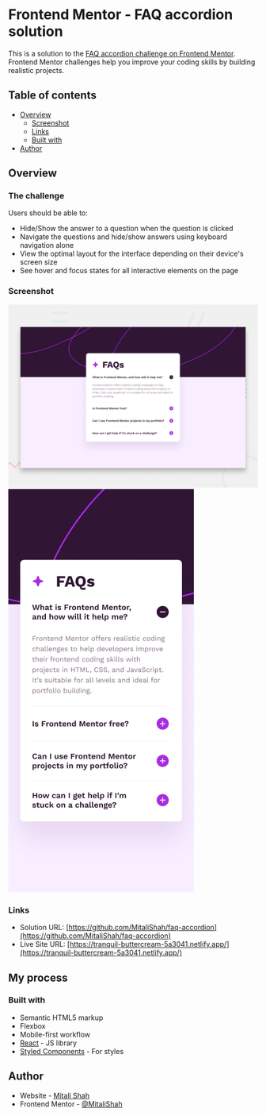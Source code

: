 # Frontend Mentor - FAQ accordion solution

This is a solution to the [FAQ accordion challenge on Frontend Mentor](https://www.frontendmentor.io/challenges/faq-accordion-wyfFdeBwBz). Frontend Mentor challenges help you improve your coding skills by building realistic projects.

## Table of contents

- [Overview](#overview)
  - [Screenshot](#screenshot)
  - [Links](#links)
  - [Built with](#built-with)
- [Author](#author)

## Overview

### The challenge

Users should be able to:

- Hide/Show the answer to a question when the question is clicked
- Navigate the questions and hide/show answers using keyboard navigation alone
- View the optimal layout for the interface depending on their device's screen size
- See hover and focus states for all interactive elements on the page

### Screenshot

![](./design/desktop-preview.jpg)
![](./design/mobile-design.jpg)

### Links

- Solution URL: [https://github.com/MitaliShah/faq-accordion](https://github.com/MitaliShah/faq-accordion)
- Live Site URL: [https://tranquil-buttercream-5a3041.netlify.app/](https://tranquil-buttercream-5a3041.netlify.app/)

## My process

### Built with

- Semantic HTML5 markup
- Flexbox
- Mobile-first workflow
- [React](https://reactjs.org/) - JS library
- [Styled Components](https://styled-components.com/) - For styles

## Author

- Website - [Mitali Shah](https://github.com/MitaliShah)
- Frontend Mentor - [@MitaliShah](https://www.frontendmentor.io/profile/MitaliShah)

